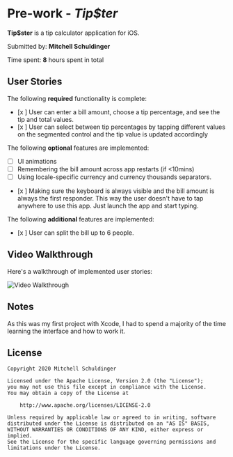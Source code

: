 # Pre-work - *Tip$ter*

**Tip$ster** is a tip calculator application for iOS.

Submitted by: **Mitchell Schuldinger**

Time spent: **8** hours spent in total

## User Stories

The following **required** functionality is complete:

* [x ] User can enter a bill amount, choose a tip percentage, and see the tip and total values.
* [x ] User can select between tip percentages by tapping different values on the segmented control and the tip value is updated accordingly

The following **optional** features are implemented:

* [ ] UI animations
* [ ] Remembering the bill amount across app restarts (if <10mins)
* [ ] Using locale-specific currency and currency thousands separators.
* [x ] Making sure the keyboard is always visible and the bill amount is always the first responder. This way the user doesn't have to tap anywhere to use this app. Just launch the app and start typing.

The following **additional** features are implemented:

- [x ] User can split the bill up to 6 people.

## Video Walkthrough

Here's a walkthrough of implemented user stories:

<img src= 'https://gifyu.com/image/4qq3' title='Video Walkthrough' width='' alt='Video Walkthrough' />

## Notes

As this was my first project with Xcode, I had to spend a majority of the time learning the interface and how to work it. 

## License

    Copyright 2020 Mitchell Schuldinger

    Licensed under the Apache License, Version 2.0 (the "License");
    you may not use this file except in compliance with the License.
    You may obtain a copy of the License at

        http://www.apache.org/licenses/LICENSE-2.0

    Unless required by applicable law or agreed to in writing, software
    distributed under the License is distributed on an "AS IS" BASIS,
    WITHOUT WARRANTIES OR CONDITIONS OF ANY KIND, either express or implied.
    See the License for the specific language governing permissions and
    limitations under the License.
